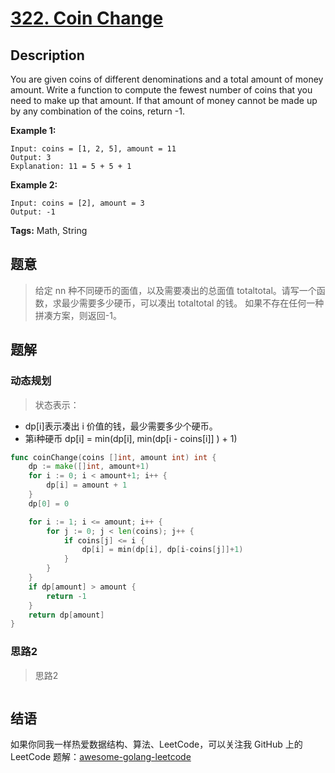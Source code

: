 # [322. Coin Change][title]

## Description

You are given coins of different denominations and a total amount of money amount. Write a function to compute the fewest number of coins that you need to make up that amount. If that amount of money cannot be made up by any combination of the coins, return -1.

**Example 1:**

```
Input: coins = [1, 2, 5], amount = 11
Output: 3 
Explanation: 11 = 5 + 5 + 1
```

**Example 2:**

```
Input: coins = [2], amount = 3
Output: -1
```

**Tags:** Math, String

## 题意
> 给定 nn 种不同硬币的面值，以及需要凑出的总面值 totaltotal。请写一个函数，求最少需要多少硬币，可以凑出 totaltotal 的钱。
  如果不存在任何一种拼凑方案，则返回-1。
  


## 题解

### 动态规划
> 状态表示：
- dp[i]表示凑出 i 价值的钱，最少需要多少个硬币。
- 第i种硬币 dp[i] = min(dp[i], min(dp[i - coins[i]] ) + 1)

```go
func coinChange(coins []int, amount int) int {
	dp := make([]int, amount+1)
	for i := 0; i < amount+1; i++ {
		dp[i] = amount + 1
	}
	dp[0] = 0

	for i := 1; i <= amount; i++ {
		for j := 0; j < len(coins); j++ {
			if coins[j] <= i {
				dp[i] = min(dp[i], dp[i-coins[j]]+1)
			}
		}
	}
	if dp[amount] > amount {
		return -1
	}
	return dp[amount]
}
```

### 思路2
> 思路2
```go

```

## 结语

如果你同我一样热爱数据结构、算法、LeetCode，可以关注我 GitHub 上的 LeetCode 题解：[awesome-golang-leetcode][me]

[title]: https://leetcode.com/problems/two-sum/description/
[me]: https://github.com/kylesliu/awesome-golang-leetcode
